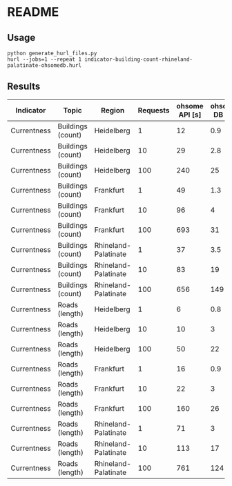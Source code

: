 # README

## Usage
```
python generate_hurl_files.py
hurl --jobs=1 --repeat 1 indicator-building-count-rhineland-palatinate-ohsomedb.hurl
```

## Results

| Indicator   | Topic             | Region               | Requests | ohsome API [s] | ohsome DB [s] |
| --          | ---               | ---                  | ---      | ---            | ---           |
| Currentness | Buildings (count) | Heidelberg           | 1        | 12             | 0.9           |
| Currentness | Buildings (count) | Heidelberg           | 10       | 29             | 2.8           |
| Currentness | Buildings (count) | Heidelberg           | 100      | 240            | 25            |
| Currentness | Buildings (count) | Frankfurt            | 1        | 49             | 1.3           |
| Currentness | Buildings (count) | Frankfurt            | 10       | 96             | 4             |
| Currentness | Buildings (count) | Frankfurt            | 100      | 693            | 31            |
| Currentness | Buildings (count) | Rhineland-Palatinate | 1        | 37             | 3.5           |
| Currentness | Buildings (count) | Rhineland-Palatinate | 10       | 83             | 19            |
| Currentness | Buildings (count) | Rhineland-Palatinate | 100      | 656            | 149           |
| Currentness | Roads (length)    | Heidelberg           | 1        | 6              | 0.8           |
| Currentness | Roads (length)    | Heidelberg           | 10       | 10             | 3             |
| Currentness | Roads (length)    | Heidelberg           | 100      | 50             | 22            |
| Currentness | Roads (length)    | Frankfurt            | 1        | 16             | 0.9           |
| Currentness | Roads (length)    | Frankfurt            | 10       | 22             | 3             |
| Currentness | Roads (length)    | Frankfurt            | 100      | 160            | 26            |
| Currentness | Roads (length)    | Rhineland-Palatinate | 1        | 71             | 3             |
| Currentness | Roads (length)    | Rhineland-Palatinate | 10       | 113            | 17            |
| Currentness | Roads (length)    | Rhineland-Palatinate | 100      | 761            | 124           |
